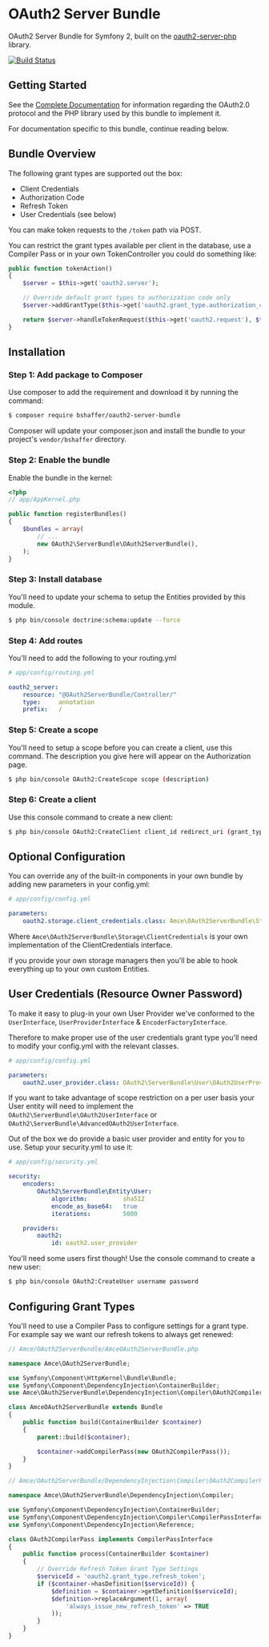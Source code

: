 # OAuth2 Server Bundle

OAuth2 Server Bundle for Symfony 2, built on the [oauth2-server-php](https://github.com/bshaffer/oauth2-server-php) library.

[![Build Status](https://secure.travis-ci.org/bshaffer/oauth2-server-bundle.png)](http://travis-ci.org/bshaffer/oauth2-server-bundle)

## Getting Started

See the [Complete Documentation](http://bshaffer.github.io/oauth2-server-php-docs/) for information regarding the OAuth2.0 protocol and the PHP library used by this bundle to implement it.

For documentation specific to this bundle, continue reading below.

## Bundle Overview

The following grant types are supported out the box:

- Client Credentials
- Authorization Code
- Refresh Token
- User Credentials (see below)

You can make token requests to the `/token` path via POST.

You can restrict the grant types available per client in the database, use a Compiler Pass or in your own TokenController you could do something like:

``` php
public function tokenAction()
{
    $server = $this->get('oauth2.server');

    // Override default grant types to authorization code only
    $server->addGrantType($this->get('oauth2.grant_type.authorization_code'));

    return $server->handleTokenRequest($this->get('oauth2.request'), $this->get('oauth2.response'));
}
```

## Installation

### Step 1: Add package to Composer

Use composer to add the requirement and download it by running the command:

``` bash
$ composer require bshaffer/oauth2-server-bundle
```

Composer will update your composer.json and install the bundle to your project's `vendor/bshaffer` directory.

### Step 2: Enable the bundle

Enable the bundle in the kernel:

``` php
<?php
// app/AppKernel.php

public function registerBundles()
{
    $bundles = array(
        // ...
        new OAuth2\ServerBundle\OAuth2ServerBundle(),
    );
}
```

### Step 3: Install database

You'll need to update your schema to setup the Entities provided by this module.

``` bash
$ php bin/console doctrine:schema:update --force
```

### Step 4: Add routes

You'll need to add the following to your routing.yml

``` yaml
# app/config/routing.yml

oauth2_server:
    resource: "@OAuth2ServerBundle/Controller/"
    type:     annotation
    prefix:   /
```

### Step 5: Create a scope

You'll need to setup a scope before you can create a client, use this command. The description you give here will appear on the Authorization page.

```sh
$ php bin/console OAuth2:CreateScope scope (description)
```

### Step 6: Create a client

Use this console command to create a new client:

```sh
$ php bin/console OAuth2:CreateClient client_id redirect_uri (grant_types) (scope)
```

## Optional Configuration

You can override any of the built-in components in your own bundle by adding new parameters in your config.yml:

``` yaml
# app/config/config.yml

parameters:
    oauth2.storage.client_credentials.class: Amce\OAuth2ServerBundle\Storage\ClientCredentials
```

Where `Amce\OAuth2ServerBundle\Storage\ClientCredentials` is your own implementation of the ClientCredentials interface.

If you provide your own storage managers then you'll be able to hook everything up to your own custom Entities.

## User Credentials (Resource Owner Password)

To make it easy to plug-in your own User Provider we've conformed to the `UserInterface`, `UserProviderInterface` & `EncoderFactoryInterface`.

Therefore to make proper use of the user credentials grant type you'll need to modify your config.yml with the relevant classes.

``` yaml
# app/config/config.yml

parameters:
    oauth2.user_provider.class: OAuth2\ServerBundle\User\OAuth2UserProvider
```

If you want to take advantage of scope restriction on a per user basis your User entity will need to implement the `OAuth2\ServerBundle\OAuth2UserInterface` or `OAuth2\ServerBundle\AdvancedOAuth2UserInterface`.

Out of the box we do provide a basic user provider and entity for you to use. Setup your security.yml to use it:

```yaml
# app/config/security.yml

security:
    encoders:
        OAuth2\ServerBundle\Entity\User:
            algorithm:          sha512
            encode_as_base64:   true
            iterations:         5000

    providers:
        oauth2:
            id: oauth2.user_provider
```

You'll need some users first though! Use the console command to create a new user:

```sh
$ php bin/console OAuth2:CreateUser username password
```

## Configuring Grant Types

You'll need to use a Compiler Pass to configure settings for a grant type. For example say we want our refresh tokens to always get renewed:

``` php
// Amce/OAuth2ServerBundle/AmceOAuth2ServerBundle.php

namespace Amce\OAuth2ServerBundle;

use Symfony\Component\HttpKernel\Bundle\Bundle;
use Symfony\Component\DependencyInjection\ContainerBuilder;
use Amce\OAuth2ServerBundle\DependencyInjection\Compiler\OAuth2CompilerPass;

class AmceOAuth2ServerBundle extends Bundle
{
    public function build(ContainerBuilder $container)
    {
        parent::build($container);

        $container->addCompilerPass(new OAuth2CompilerPass());
    }
}
```

``` php
// Amce/OAuth2ServerBundle/DependencyInjection\Compiler\OAuth2CompilerPass.php

namespace Amce\OAuth2ServerBundle\DependencyInjection\Compiler;

use Symfony\Component\DependencyInjection\ContainerBuilder;
use Symfony\Component\DependencyInjection\Compiler\CompilerPassInterface;
use Symfony\Component\DependencyInjection\Reference;

class OAuth2CompilerPass implements CompilerPassInterface
{
    public function process(ContainerBuilder $container)
    {
        // Override Refresh Token Grant Type Settings
        $serviceId = 'oauth2.grant_type.refresh_token';
        if ($container->hasDefinition($serviceId)) {
            $definition = $container->getDefinition($serviceId);
            $definition->replaceArgument(1, array(
                'always_issue_new_refresh_token' => TRUE
            ));
        }
    }
}

```
